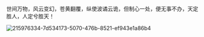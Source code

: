 世间万物，风云变幻，苍黄翻覆，纵使波谲云诡，但制心一处，便无事不办，天定胜人，人定兮胜天！



![215976334-7d534173-5070-476b-8521-ef943e1a86b4](https://github.com/aa0330/aa0330/assets/108854192/6567d120-1a2f-4475-bca1-d45db795b7df) 

<!--
- ⚡ JavaScript.
- 🌱 I’m currently learning React 
- 📫 How to reach me: 3144216129@qq.com    

- 🔭 I’m currently working on ... 
- 🌱 I’m currently learning ...
- 👯 I’m looking to collaborate on ...  
- 🤔 I’m looking for help with ...  
- 💬 Ask me about ... 
- 📫 How to reach me: ...  
- 😄 Pronouns: ... 
- ⚡ Fun fact: ... 
-->
